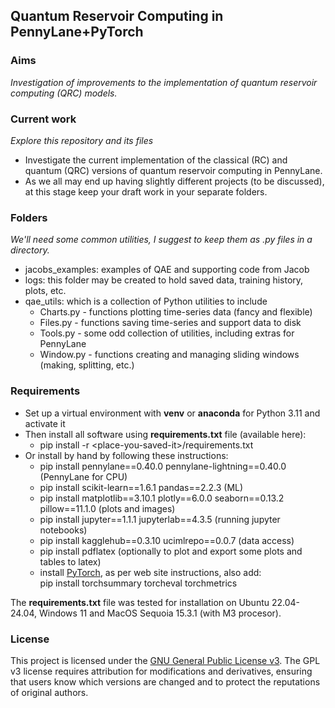 ## Quantum Reservoir Computing in PennyLane+PyTorch

### Aims
*Investigation of improvements to the implementation of quantum reservoir computing (QRC) models.*

### Current work
*Explore this repository and its files*
- Investigate the current implementation of the classical (RC) and quantum (QRC) versions of quantum reservoir computing in PennyLane.
- As we all may end up having slightly different projects (to be discussed),
  at this stage keep your draft work in your separate folders.

### Folders
*We'll need some common utilities, I suggest to keep them as .py files in a directory.*
- jacobs_examples: examples of QAE and supporting code from Jacob
- logs: this folder may be created to hold saved data, training history, plots, etc.
- qae_utils: which is a collection of Python utilities to include
  - Charts.py - functions plotting time-series data (fancy and flexible)
  - Files.py - functions saving time-series and support data to disk
  - Tools.py - some odd collection of utilities, including extras for PennyLane
  - Window.py - functions creating and managing sliding windows (making, splitting, etc.)

### Requirements
- Set up a virtual environment with **venv** or **anaconda** for Python 3.11 and activate it
- Then install all software using **requirements.txt** file (available here):
    - pip install -r \<place-you-saved-it\>/requirements.txt
- Or install by hand by following these instructions:
    - pip install pennylane==0.40.0 pennylane-lightning==0.40.0 (PennyLane for CPU)
    - pip install scikit-learn==1.6.1 pandas==2.2.3 (ML)
    - pip install matplotlib==3.10.1 plotly==6.0.0 seaborn==0.13.2 pillow==11.1.0 (plots and images)
    - pip install jupyter==1.1.1 jupyterlab==4.3.5 (running jupyter notebooks)
    - pip install kagglehub==0.3.10 ucimlrepo==0.0.7 (data access)
    - pip install pdflatex (optionally to plot and export some plots and tables to latex)
    - install [PyTorch](https://pytorch.org/get-started/locally/), as per web site instructions, also add:<br>
      pip install torchsummary torcheval torchmetrics

The **requirements.txt** file was tested for installation on 
Ubuntu 22.04-24.04, Windows 11 and MacOS Sequoia 15.3.1 (with M3 procesor).

### License
This project is licensed under the [GNU General Public License v3](./LICENSE).
The GPL v3 license requires attribution for modifications and derivatives, ensuring that users know which versions are changed and to protect the reputations of original authors.